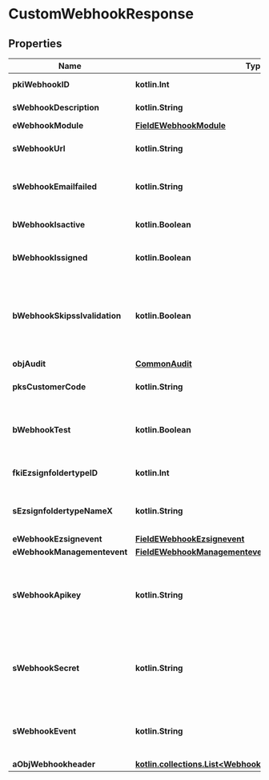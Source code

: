 
# CustomWebhookResponse

## Properties
Name | Type | Description | Notes
------------ | ------------- | ------------- | -------------
**pkiWebhookID** | **kotlin.Int** | The unique ID of the Webhook | 
**sWebhookDescription** | **kotlin.String** | The description of the Webhook | 
**eWebhookModule** | [**FieldEWebhookModule**](FieldEWebhookModule.md) |  | 
**sWebhookUrl** | **kotlin.String** | The URL of the Webhook callback | 
**sWebhookEmailfailed** | **kotlin.String** | The email that will receive the Webhook in case all attempts fail | 
**bWebhookIsactive** | **kotlin.Boolean** | Whether the Webhook is active or not | 
**bWebhookIssigned** | **kotlin.Boolean** | Whether the requests will be signed or not | 
**bWebhookSkipsslvalidation** | **kotlin.Boolean** | Wheter the server&#39;s SSL certificate should be validated or not. Not recommended to skip for production use | 
**objAudit** | [**CommonAudit**](CommonAudit.md) |  | 
**pksCustomerCode** | **kotlin.String** | The customer code assigned to your account | 
**bWebhookTest** | **kotlin.Boolean** | Wheter the webhook received is a manual test or a real event | 
**fkiEzsignfoldertypeID** | **kotlin.Int** | The unique ID of the Ezsignfoldertype. |  [optional]
**sEzsignfoldertypeNameX** | **kotlin.String** | The name of the Ezsignfoldertype in the language of the requester |  [optional]
**eWebhookEzsignevent** | [**FieldEWebhookEzsignevent**](FieldEWebhookEzsignevent.md) |  |  [optional]
**eWebhookManagementevent** | [**FieldEWebhookManagementevent**](FieldEWebhookManagementevent.md) |  |  [optional]
**sWebhookApikey** | **kotlin.String** | The Apikey for the Webhook.  This will be hidden if we are not creating or regenerating the Apikey. |  [optional]
**sWebhookSecret** | **kotlin.String** | The Secret for the Webhook.  This will be hidden if we are not creating or regenerating the Apikey. |  [optional]
**sWebhookEvent** | **kotlin.String** | The concatenated string to describe the Webhook event |  [optional]
**aObjWebhookheader** | [**kotlin.collections.List&lt;WebhookheaderResponseCompound&gt;**](WebhookheaderResponseCompound.md) |  |  [optional]



